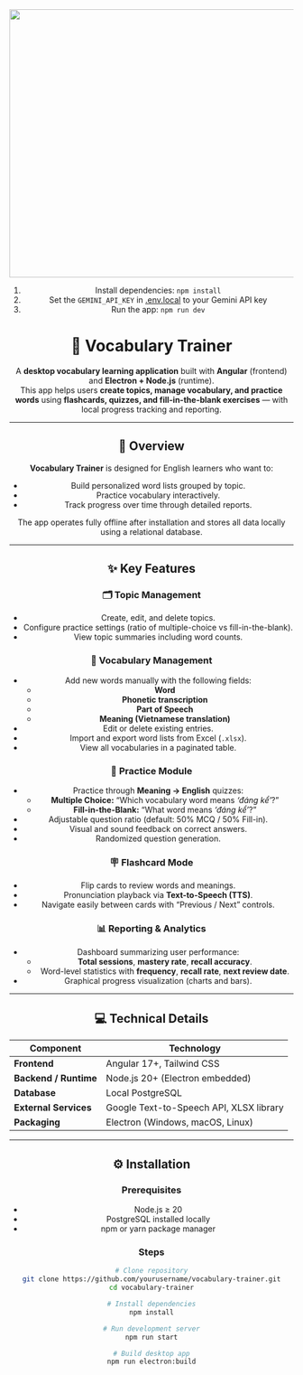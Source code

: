 <div align="center">
<img width="1200" height="475" alt="GHBanner" src="https://firebasestorage.googleapis.com/v0/b/vietfurniture-38c34.appspot.com/o/image%2FScreenshot%20(136).png?alt=media&token=690c39fe-3d2c-4e78-a38e-a26e1bafa845" />

1. Install dependencies: `npm install`
2. Set the `GEMINI_API_KEY` in [.env.local](.env.local) to your Gemini API key
3. Run the app: `npm run dev`
# 📘 Vocabulary Trainer

A **desktop vocabulary learning application** built with **Angular** (frontend) and **Electron + Node.js** (runtime).  
This app helps users **create topics, manage vocabulary, and practice words** using **flashcards, quizzes, and fill-in-the-blank exercises** — with local progress tracking and reporting.

---

## 🧭 Overview

**Vocabulary Trainer** is designed for English learners who want to:
- Build personalized word lists grouped by topic.
- Practice vocabulary interactively.
- Track progress over time through detailed reports.

The app operates fully offline after installation and stores all data locally using a relational database.

---

## ✨ Key Features

### 🗂️ Topic Management
- Create, edit, and delete topics.
- Configure practice settings (ratio of multiple-choice vs fill-in-the-blank).
- View topic summaries including word counts.

### 🧠 Vocabulary Management
- Add new words manually with the following fields:
  - **Word**
  - **Phonetic transcription**
  - **Part of Speech**
  - **Meaning (Vietnamese translation)**
- Edit or delete existing entries.
- Import and export word lists from Excel (`.xlsx`).
- View all vocabularies in a paginated table.

### 🎯 Practice Module
- Practice through **Meaning → English** quizzes:
  - **Multiple Choice:** “Which vocabulary word means *‘đáng kể’*?”
  - **Fill-in-the-Blank:** “What word means *‘đáng kể’*?”
- Adjustable question ratio (default: 50% MCQ / 50% Fill-in).
- Visual and sound feedback on correct answers.
- Randomized question generation.

### 🪧 Flashcard Mode
- Flip cards to review words and meanings.
- Pronunciation playback via **Text-to-Speech (TTS)**.
- Navigate easily between cards with “Previous / Next” controls.

### 📊 Reporting & Analytics
- Dashboard summarizing user performance:
  - **Total sessions**, **mastery rate**, **recall accuracy**.
  - Word-level statistics with **frequency**, **recall rate**, **next review date**.
- Graphical progress visualization (charts and bars).

---

## 💻 Technical Details

| Component | Technology |
|------------|-------------|
| **Frontend** | Angular 17+, Tailwind CSS |
| **Backend / Runtime** | Node.js 20+ (Electron embedded) |
| **Database** | Local PostgreSQL |
| **External Services** | Google Text-to-Speech API, XLSX library |
| **Packaging** | Electron (Windows, macOS, Linux) |

---

## ⚙️ Installation

### Prerequisites
- Node.js ≥ 20
- PostgreSQL installed locally
- npm or yarn package manager

### Steps
```bash
# Clone repository
git clone https://github.com/yourusername/vocabulary-trainer.git
cd vocabulary-trainer

# Install dependencies
npm install

# Run development server
npm run start

# Build desktop app
npm run electron:build
